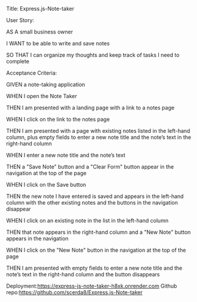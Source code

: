 Title: Express.js-Note-taker





User Story:


AS A small business owner

I WANT to be able to write and save notes

SO THAT I can organize my thoughts and keep track of tasks I need to complete
 
 
 
 
 
 
 Acceptance Criteria:
 
 
GIVEN a note-taking application


WHEN I open the Note Taker

THEN I am presented with a landing page with a link to a notes page

WHEN I click on the link to the notes page

THEN I am presented with a page with existing notes listed in the left-hand column, plus empty fields to enter a new note title and the note’s text in the right-hand column

WHEN I enter a new note title and the note’s text

THEN a "Save Note" button and a "Clear Form" button appear in the navigation at the top of the page

WHEN I click on the Save button

THEN the new note I have entered is saved and appears in the left-hand column with the other existing notes and the buttons in the navigation disappear

WHEN I click on an existing note in the list in the left-hand column

THEN that note appears in the right-hand column and a "New Note" button appears in the navigation

WHEN I click on the "New Note" button in the navigation at the top of the page

THEN I am presented with empty fields to enter a new note title and the note’s text in the right-hand column and the button disappears

Deployment:https://express-js-note-taker-h8xk.onrender.com
Github repo:https://github.com/scerda8/Express.js-Note-taker
